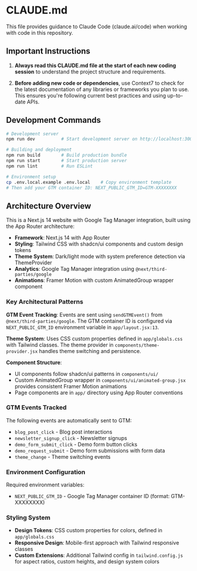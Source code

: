 # CLAUDE.md

This file provides guidance to Claude Code (claude.ai/code) when working with code in this repository.

## Important Instructions

1. **Always read this CLAUDE.md file at the start of each new coding session** to understand the project structure and requirements.

2. **Before adding new code or dependencies**, use Context7 to check for the latest documentation of any libraries or frameworks you plan to use. This ensures you're following current best practices and using up-to-date APIs.

## Development Commands

```bash
# Development server
npm run dev          # Start development server on http://localhost:3000

# Building and deployment
npm run build        # Build production bundle
npm run start        # Start production server
npm run lint         # Run ESLint

# Environment setup
cp .env.local.example .env.local    # Copy environment template
# Then add your GTM container ID: NEXT_PUBLIC_GTM_ID=GTM-XXXXXXXX
```

## Architecture Overview

This is a Next.js 14 website with Google Tag Manager integration, built using the App Router architecture:

- **Framework**: Next.js 14 with App Router
- **Styling**: Tailwind CSS with shadcn/ui components and custom design tokens
- **Theme System**: Dark/light mode with system preference detection via ThemeProvider
- **Analytics**: Google Tag Manager integration using `@next/third-parties/google`
- **Animations**: Framer Motion with custom AnimatedGroup wrapper component

### Key Architectural Patterns

**GTM Event Tracking**: Events are sent using `sendGTMEvent()` from `@next/third-parties/google`. The GTM container ID is configured via `NEXT_PUBLIC_GTM_ID` environment variable in `app/layout.jsx:13`.

**Theme System**: Uses CSS custom properties defined in `app/globals.css` with Tailwind classes. The theme provider in `components/theme-provider.jsx` handles theme switching and persistence.

**Component Structure**: 
- UI components follow shadcn/ui patterns in `components/ui/`
- Custom AnimatedGroup wrapper in `components/ui/animated-group.jsx` provides consistent Framer Motion animations
- Page components are in `app/` directory using App Router conventions

### GTM Events Tracked

The following events are automatically sent to GTM:
- `blog_post_click` - Blog post interactions
- `newsletter_signup_click` - Newsletter signups  
- `demo_form_submit_click` - Demo form button clicks
- `demo_request_submit` - Demo form submissions with form data
- `theme_change` - Theme switching events

### Environment Configuration

Required environment variables:
- `NEXT_PUBLIC_GTM_ID` - Google Tag Manager container ID (format: GTM-XXXXXXXX)

### Styling System

- **Design Tokens**: CSS custom properties for colors, defined in `app/globals.css`
- **Responsive Design**: Mobile-first approach with Tailwind responsive classes
- **Custom Extensions**: Additional Tailwind config in `tailwind.config.js` for aspect ratios, custom heights, and design system colors